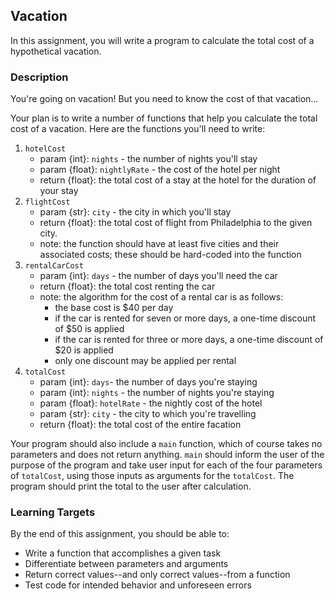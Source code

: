 ## Vacation

In this assignment, you will write a program to calculate the total cost of a hypothetical vacation.

### Description

You're going on vacation! But you need to know the cost of that vacation...

Your plan is to write a number of functions that help you calculate the total cost of a vacation. Here are the functions you'll need to write:

1. `hotelCost`
   - param {int}: `nights` - the number of nights you'll stay
   - param {float}: `nightlyRate` - the cost of the hotel per night
   - return {float}: the total cost of a stay at the hotel for the duration of your stay
2. `flightCost`
   - param {str}: `city` - the city in which you'll stay
   - return {float}: the total cost of flight from Philadelphia to the given city.
   - note: the function should have at least five cities and their associated costs; these should be hard-coded into the function
3. `rentalCarCost`
   - param {int}: `days` - the number of days you'll need the car
   - return {float}: the total cost renting the car
   - note: the algorithm for the cost of a rental car is as follows:
     - the base cost is $40 per day
     - if the car is rented for seven or more days, a one-time discount of $50 is applied
     - if the car is rented for three or more days, a one-time discount of $20 is applied
     - only one discount may be applied per rental
4. `totalCost`
   - param {int}: `days`- the number of days you're staying
   - param {int}: `nights` - the number of nights you're staying
   - param {float}: `hotelRate` - the nightly cost of the hotel
   - param {str}: `city` - the city to which you're travelling
   - return {float}: the total cost of the entire facation

Your program should also include a `main` function, which of course takes no parameters and does not return anything. `main` should inform the user of the purpose of the program and take user input for each of the four parameters of `totalCost`, using those inputs as arguments for the `totalCost`. The program should print the total to the user after calculation.

### Learning Targets

By the end of this assignment, you should be able to:

- Write a function that accomplishes a given task
- Differentiate between parameters and arguments
- Return correct values--and only correct values--from a function
- Test code for intended behavior and unforeseen errors
